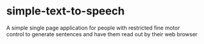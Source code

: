 # simple-text-to-speech
A simple single page application for people with restricted fine motor control to generate sentences and have them read out by their web browser
